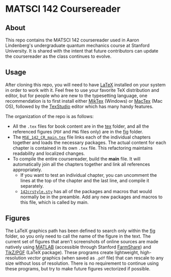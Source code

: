 # MATSCI 142 Coursereader

## About
This repo contains the MATSCI 142 coursereader used in Aaron Lindenberg's undergraduate quantum mechanics course at Stanford University. It is shared with the intent that future contributors can update the coursereader as the class continues to evolve.

## Usage
After cloning this repo, you will need to have [LaTeX]("http://www.latex-project.org/") installed on your system in order to work with it. Feel free to use your favorite TeX distribution and editor, but for people who are new to the typesetting language, one recommendation is to first install either [MikTex](https://miktex.org/) (Windows) or [MacTex](http://tug.org/mactex/) (Mac OS), followed by the [TexStudio](http://texstudio.sourceforge.net/) editor which has many handy features.

The organization of the repo is as follows:
* All the `.tex` files for book content are in the [tex](./tex/) folder, and all the referenced figures (`PDF` and `PNG` files only) are in the [fig](./fig/) folder.
* The [`MSE_142_CR_main.tex`](./tex/MSE_142_CR_main.tex) file links each of the individual chapters together and loads the necessary packages. The actual content for each chapter is contained in its own `.tex` file. This refactoring maintains readability and localized changes.
* To compile the entire coursereader, build the **main** file. It will automatically join all the chapters together and link all references appropriately.
    * If you want to test an individual chapter, you can uncomment the lines at the top of the chapter and the last line, and compile it separately.
    * [`142crstyle.sty`](./tex/mystyle.sty) has all of the packages and macros that would normally be in the preamble. Add any new packages and macros to this file, which is called by main.

## Figures
The LaTeX graphics path has been defined to search only within the [fig](./fig/) folder, so you only need to call the name of the figure in the text. The current set of figures that aren't screenshots of online sources are made natively using [MATLAB](https://www.mathworks.com/products/matlab.html) (accessible through Stanford [FarmShare](https://web.stanford.edu/group/farmshare/cgi-bin/wiki/index.php/MATLAB)) and [TikZ/PGF](http://www.texample.net/tikz/) (LaTeX package). These programs create lightweight, high-resolution *vector* graphics (when saved as `.pdf` file) that can rescale to any size without loss of resolution. There is no requirement to continue using these programs, but try to make future figures vectorized if possible.